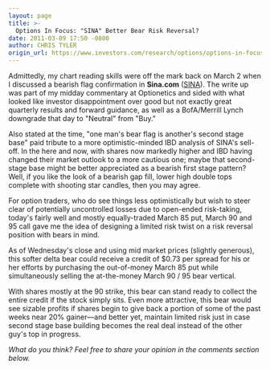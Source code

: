 ```yaml
---
layout: page
title: >-
  Options In Focus: "SINA" Better Bear Risk Reversal?
date: 2011-03-09 17:50 -0800
author: CHRIS TYLER
origin_url: https://www.investors.com/research/options/options-in-focus-sina-better-bear-risk-reversal/
---
```






Admittedly, my chart reading skills were off the mark back on March 2 when I discussed a bearish flag confirmation in **Sina.com** ([SINA](https://research.investors.com/quote.aspx?symbol=SINA)). The write up was part of my midday commentary at Optionetics and sided with what looked like investor disappointment over good but not exactly great quarterly results and forward guidance, as well as a BofA/Merrill Lynch downgrade that day to "Neutral" from "Buy." 

  

Also stated at the time, "one man's bear flag is another's second stage base" paid tribute to a more optimistic-minded IBD analysis of SINA's sell-off. In the here and now, with shares now markedly higher and IBD having changed their market outlook to a more cautious one; maybe that second-stage base might be better appreciated as a bearish first stage pattern? Well, if you like the look of a bearish gap fill, lower high double tops complete with shooting star candles, then you may agree. 

  

For option traders, who do see things less optimistically but wish to steer clear of potentially uncontrolled losses due to open-ended risk-taking, today's fairly well and mostly equally-traded March 85 put, March 90 and 95 call gave me the idea of designing a limited risk twist on a risk reversal position with bears in mind.

  

  

As of Wednesday's close and using mid market prices (slightly generous), this softer delta bear could receive a credit of $0.73 per spread for his or her efforts by purchasing the out-of-money March 85 put while simultaneously selling the at-the-money March 90 / 95 bear vertical. 

  

With shares mostly at the 90 strike, this bear can stand ready to collect the entire credit if the stock simply sits. Even more attractive, this bear would see sizable profits if shares begin to give back a portion of some of the past weeks near 20% gainer—and better yet, maintain limited risk just in case second stage base building becomes the real deal instead of the other guy's top in progress.

  

*What do you think? Feel free to share your opinion in the comments section below.*





